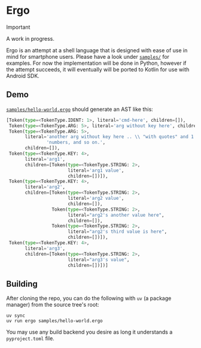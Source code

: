 # Ergo

> [!IMPORTANT]
> A work in progress.

Ergo is an attempt at a shell language that is designed with ease of use in mind
for smartphone users. Please have a look under [`samples/`](samples/) for
examples. For now the implementation will be done in Python, however if the
attempt succeeds, it will eventually will be ported to Kotlin for use with
Android SDK.

## Demo
[`samples/hello-world.ergo`](samples/hello-world.ergo) should generate an AST
like this:

```py
[Token(type=<TokenType.IDENT: 1>, literal='cmd-here', children=[]),
 Token(type=<TokenType.ARG: 5>, literal='arg without key here', children=[]),
 Token(type=<TokenType.ARG: 5>,
       literal='another arg without key here .. \\ "with quotes" and 1 2 4 '
               'numbers, and so on.',
       children=[]),
 Token(type=<TokenType.KEY: 4>,
       literal='arg1',
       children=[Token(type=<TokenType.STRING: 2>,
                       literal='arg1 value',
                       children=[])]),
 Token(type=<TokenType.KEY: 4>,
       literal='arg2',
       children=[Token(type=<TokenType.STRING: 2>,
                       literal='arg2 value',
                       children=[]),
                 Token(type=<TokenType.STRING: 2>,
                       literal="arg2's another value here",
                       children=[]),
                 Token(type=<TokenType.STRING: 2>,
                       literal="arg2's third value is here",
                       children=[])]),
 Token(type=<TokenType.KEY: 4>,
       literal='arg3',
       children=[Token(type=<TokenType.STRING: 2>,
                       literal="arg3's value",
                       children=[])])]
```
## Building
After cloning the repo, you can do the following with `uv` (a package manager)
from the source tree's root:

```
uv sync
uv run ergo samples/hello-world.ergo
```

You may use any build backend you desire as long it understands a
`pyproject.toml` file.
